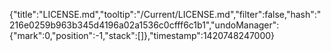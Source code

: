 {"title":"LICENSE.md","tooltip":"/Current/LICENSE.md","filter":false,"hash":"216e0259b963b345d4196a02a1536c0cfff6c1b1","undoManager":{"mark":0,"position":-1,"stack":[]},"timestamp":1420748247000}